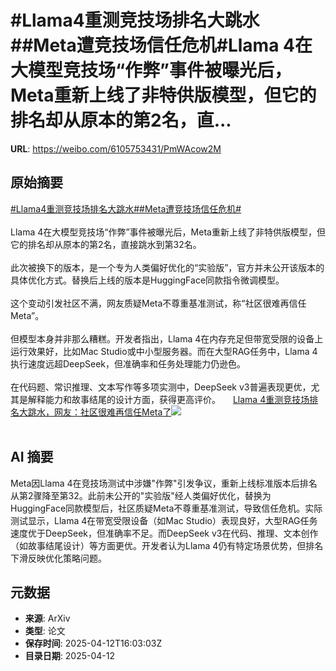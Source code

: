 # #Llama4重测竞技场排名大跳水##Meta遭竞技场信任危机#Llama 4在大模型竞技场“作弊”事件被曝光后，Meta重新上线了非特供版模型，但它的排名却从原本的第2名，直...

**URL**: https://weibo.com/6105753431/PmWAcow2M

## 原始摘要

<a href="https://m.weibo.cn/search?containerid=231522type%3D1%26t%3D10%26q%3D%23Llama4%E9%87%8D%E6%B5%8B%E7%AB%9E%E6%8A%80%E5%9C%BA%E6%8E%92%E5%90%8D%E5%A4%A7%E8%B7%B3%E6%B0%B4%23&amp;extparam=%23Llama4%E9%87%8D%E6%B5%8B%E7%AB%9E%E6%8A%80%E5%9C%BA%E6%8E%92%E5%90%8D%E5%A4%A7%E8%B7%B3%E6%B0%B4%23" data-hide=""><span class="surl-text">#Llama4重测竞技场排名大跳水#</span></a><a href="https://m.weibo.cn/search?containerid=231522type%3D1%26t%3D10%26q%3D%23Meta%E9%81%AD%E7%AB%9E%E6%8A%80%E5%9C%BA%E4%BF%A1%E4%BB%BB%E5%8D%B1%E6%9C%BA%23&amp;extparam=%23Meta%E9%81%AD%E7%AB%9E%E6%8A%80%E5%9C%BA%E4%BF%A1%E4%BB%BB%E5%8D%B1%E6%9C%BA%23" data-hide=""><span class="surl-text">#Meta遭竞技场信任危机#</span></a><br><br>Llama 4在大模型竞技场“作弊”事件被曝光后，Meta重新上线了非特供版模型，但它的排名却从原本的第2名，直接跳水到第32名。<br><br>此次被换下的版本，是一个专为人类偏好优化的“实验版”，官方并未公开该版本的具体优化方式。替换后上线的版本是HuggingFace同款指令微调模型。<br><br>这个变动引发社区不满，网友质疑Meta不尊重基准测试，称“社区很难再信任Meta”。<br><br>但模型本身并非那么糟糕。开发者指出，Llama 4在内存充足但带宽受限的设备上运行效果好，比如Mac Studio或中小型服务器。而在大型RAG任务中，Llama 4执行速度远超DeepSeek，但准确率和任务处理能力仍逊色。<br><br>在代码题、常识推理、文本写作等多项实测中，DeepSeek v3普遍表现更优，尤其是解释能力和故事结尾的设计方面，获得更高评价。 <a href="https://weibo.com/ttarticle/p/show?id=2309405154684129378676" data-hide=""><span class="url-icon"><img style="width: 1rem;height: 1rem" src="https://h5.sinaimg.cn/upload/2015/09/25/3/timeline_card_small_article_default.png" referrerpolicy="no-referrer"></span><span class="surl-text">Llama 4重测竞技场排名大跳水，网友：社区很难再信任Meta了</span></a><img style="" src="https://tvax2.sinaimg.cn/large/006Fd7o3gy1i0e8clzhmij30og0drq4p.jpg" referrerpolicy="no-referrer"><br><br>

## AI 摘要

Meta因Llama 4在竞技场测试中涉嫌"作弊"引发争议，重新上线标准版本后排名从第2骤降至第32。此前未公开的"实验版"经人类偏好优化，替换为HuggingFace同款模型后，社区质疑Meta不尊重基准测试，导致信任危机。实际测试显示，Llama 4在带宽受限设备（如Mac Studio）表现良好，大型RAG任务速度优于DeepSeek，但准确率不足。而DeepSeek v3在代码、推理、文本创作（如故事结尾设计）等方面更优。开发者认为Llama 4仍有特定场景优势，但排名下滑反映优化策略问题。

## 元数据

- **来源**: ArXiv
- **类型**: 论文
- **保存时间**: 2025-04-12T16:03:03Z
- **目录日期**: 2025-04-12
